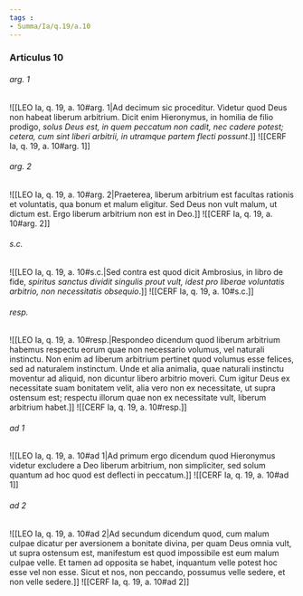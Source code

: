 ```yaml
---
tags : 
- Summa/Ia/q.19/a.10
---
```


### Articulus 10

###### arg. 1
![[LEO Ia, q. 19, a. 10#arg. 1|Ad decimum sic proceditur. Videtur quod Deus non habeat liberum arbitrium. Dicit enim Hieronymus, in homilia de filio prodigo, *solus Deus est, in quem peccatum non cadit, nec cadere potest; cetera, cum sint liberi arbitrii, in utramque partem flecti possunt*.]]
![[CERF Ia, q. 19, a. 10#arg. 1]]

###### arg. 2
![[LEO Ia, q. 19, a. 10#arg. 2|Praeterea, liberum arbitrium est facultas rationis et voluntatis, qua bonum et malum eligitur. Sed Deus non vult malum, ut dictum est. Ergo liberum arbitrium non est in Deo.]]
![[CERF Ia, q. 19, a. 10#arg. 2]]

###### s.c.
![[LEO Ia, q. 19, a. 10#s.c.|Sed contra est quod dicit Ambrosius, in libro de fide, *spiritus sanctus dividit singulis prout vult, idest pro liberae voluntatis arbitrio, non necessitatis obsequio*.]]
![[CERF Ia, q. 19, a. 10#s.c.]]

###### resp.
![[LEO Ia, q. 19, a. 10#resp.|Respondeo dicendum quod liberum arbitrium habemus respectu eorum quae non necessario volumus, vel naturali instinctu. Non enim ad liberum arbitrium pertinet quod volumus esse felices, sed ad naturalem instinctum. Unde et alia animalia, quae naturali instinctu moventur ad aliquid, non dicuntur libero arbitrio moveri. Cum igitur Deus ex necessitate suam bonitatem velit, alia vero non ex necessitate, ut supra ostensum est; respectu illorum quae non ex necessitate vult, liberum arbitrium habet.]]
![[CERF Ia, q. 19, a. 10#resp.]]

###### ad 1
![[LEO Ia, q. 19, a. 10#ad 1|Ad primum ergo dicendum quod Hieronymus videtur excludere a Deo liberum arbitrium, non simpliciter, sed solum quantum ad hoc quod est deflecti in peccatum.]]
![[CERF Ia, q. 19, a. 10#ad 1]]

###### ad 2
![[LEO Ia, q. 19, a. 10#ad 2|Ad secundum dicendum quod, cum malum culpae dicatur per aversionem a bonitate divina, per quam Deus omnia vult, ut supra ostensum est, manifestum est quod impossibile est eum malum culpae velle. Et tamen ad opposita se habet, inquantum velle potest hoc esse vel non esse. Sicut et nos, non peccando, possumus velle sedere, et non velle sedere.]]
![[CERF Ia, q. 19, a. 10#ad 2]]

